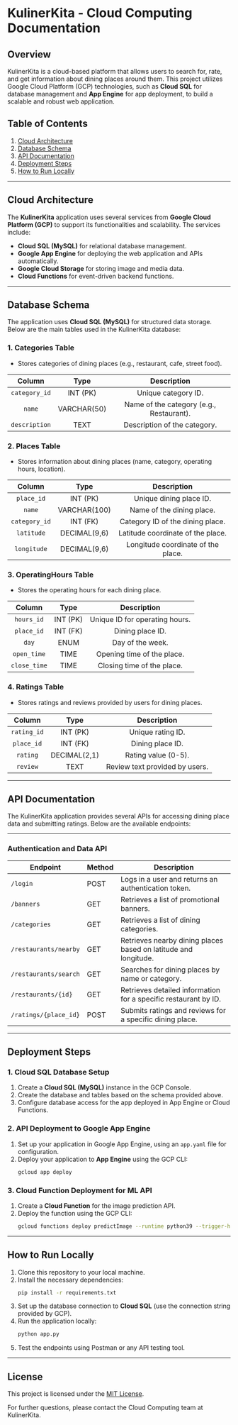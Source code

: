 # **KulinerKita - Cloud Computing Documentation**

## **Overview**

KulinerKita is a cloud-based platform that allows users to search for, rate, and get information about dining places around them. This project utilizes Google Cloud Platform (GCP) technologies, such as **Cloud SQL** for database management and **App Engine** for app deployment, to build a scalable and robust web application.

## **Table of Contents**

1. [Cloud Architecture](#cloud-architecture)
2. [Database Schema](#database-schema)
3. [API Documentation](#api-documentation)
4. [Deployment Steps](#deployment-steps)
5. [How to Run Locally](#how-to-run-locally)

---

## **Cloud Architecture**

The **KulinerKita** application uses several services from **Google Cloud Platform (GCP)** to support its functionalities and scalability. The services include:

- **Cloud SQL (MySQL)** for relational database management.
- **Google App Engine** for deploying the web application and APIs automatically.
- **Google Cloud Storage** for storing image and media data.
- **Cloud Functions** for event-driven backend functions.

---

## **Database Schema**

The application uses **Cloud SQL (MySQL)** for structured data storage. Below are the main tables used in the KulinerKita database:

### **1. Categories Table**

- Stores categories of dining places (e.g., restaurant, cafe, street food).

|  **Column**   |  **Type**   |             **Description**              |
| :-----------: | :---------: | :--------------------------------------: |
| `category_id` |  INT (PK)   |           Unique category ID.            |
|    `name`     | VARCHAR(50) | Name of the category (e.g., Restaurant). |
| `description` |    TEXT     |       Description of the category.       |

### **2. Places Table**

- Stores information about dining places (name, category, operating hours, location).

|  **Column**   |   **Type**   |          **Description**           |
| :-----------: | :----------: | :--------------------------------: |
|  `place_id`   |   INT (PK)   |      Unique dining place ID.       |
|    `name`     | VARCHAR(100) |     Name of the dining place.      |
| `category_id` |   INT (FK)   |  Category ID of the dining place.  |
|  `latitude`   | DECIMAL(9,6) | Latitude coordinate of the place.  |
|  `longitude`  | DECIMAL(9,6) | Longitude coordinate of the place. |

### **3. OperatingHours Table**

- Stores the operating hours for each dining place.

|  **Column**  | **Type** |        **Description**         |
| :----------: | :------: | :----------------------------: |
|  `hours_id`  | INT (PK) | Unique ID for operating hours. |
|  `place_id`  | INT (FK) |        Dining place ID.        |
|    `day`     |   ENUM   |        Day of the week.        |
| `open_time`  |   TIME   |   Opening time of the place.   |
| `close_time` |   TIME   |   Closing time of the place.   |

### **4. Ratings Table**

- Stores ratings and reviews provided by users for dining places.

| **Column**  |   **Type**   |        **Description**         |
| :---------: | :----------: | :----------------------------: |
| `rating_id` |   INT (PK)   |       Unique rating ID.        |
| `place_id`  |   INT (FK)   |        Dining place ID.        |
|  `rating`   | DECIMAL(2,1) |      Rating value (0-5).       |
|  `review`   |     TEXT     | Review text provided by users. |

---

## **API Documentation**

The KulinerKita application provides several APIs for accessing dining place data and submitting ratings. Below are the available endpoints:

---

### **Authentication and Data API**

| **Endpoint**           | **Method** | **Description**                                         |
|-------------------------|------------|---------------------------------------------------------|
| `/login`               | POST       | Logs in a user and returns an authentication token.     |
| `/banners`             | GET        | Retrieves a list of promotional banners.               |
| `/categories`          | GET        | Retrieves a list of dining categories.                 |
| `/restaurants/nearby`  | GET        | Retrieves nearby dining places based on latitude and longitude. |
| `/restaurants/search`  | GET        | Searches for dining places by name or category.        |
| `/restaurants/{id}`    | GET        | Retrieves detailed information for a specific restaurant by ID. |
| `/ratings/{place_id}`  | POST       | Submits ratings and reviews for a specific dining place.|

---

## **Deployment Steps**

### **1. Cloud SQL Database Setup**

1. Create a **Cloud SQL (MySQL)** instance in the GCP Console.
2. Create the database and tables based on the schema provided above.
3. Configure database access for the app deployed in App Engine or Cloud Functions.

### **2. API Deployment to Google App Engine**

1. Set up your application in Google App Engine, using an `app.yaml` file for configuration.
2. Deploy your application to **App Engine** using the GCP CLI:
   ```bash
   gcloud app deploy
   ```

### **3. Cloud Function Deployment for ML API**

1. Create a **Cloud Function** for the image prediction API.
2. Deploy the function using the GCP CLI:
   ```bash
   gcloud functions deploy predictImage --runtime python39 --trigger-http --allow-unauthenticated
   ```

---

## **How to Run Locally**

1. Clone this repository to your local machine.
2. Install the necessary dependencies:
   ```bash
   pip install -r requirements.txt
   ```
3. Set up the database connection to **Cloud SQL** (use the connection string provided by GCP).
4. Run the application locally:
   ```bash
   python app.py
   ```
5. Test the endpoints using Postman or any API testing tool.

---

## **License**

This project is licensed under the [MIT License](LICENSE).

For further questions, please contact the Cloud Computing team at KulinerKita.
